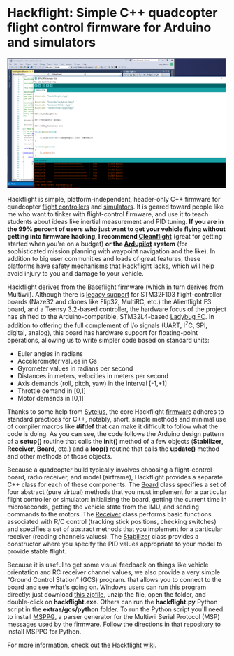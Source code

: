 # Hackflight: Simple C++ quadcopter flight control firmware for Arduino and simulators

<img src="hackflight.png" width=500>

Hackflight is simple, platform-independent, header-only C++ firmware for quadcopter 
[flight controllers](https://www.tindie.com/products/TleraCorp/ladybug-flight-controller/) 
and [simulators](https://github.com/simondlevy/HackflightSim).  It
is geared toward people like me who want to tinker with flight-control
firmware, and use it to teach students about ideas like inertial measurement
and PID tuning.  <b>If you are in the 99% percent of users who just want to get
your vehicle flying without getting into firmware hacking, I recommend
[Cleanflight](http://cleanflight.com/)</b> (great for getting started when
you're on a budget) <b>or the
[Ardupilot](http://copter.ardupilot.org) system</b> (for
sophisticated mission planning with waypoint navigation and the like).  In
addition to big user communities and loads of great features, these platforms
have safety mechanisms that Hackflight lacks, which will help avoid injury to
you and damage to your vehicle.

Hackflight derives from the Baseflight firmware (which in turn derives from
Multiwii).  Although there is [legacy
support](https://github.com/simondlevy/hackflight/tree/master/extras/legacy) for
STM32F103 flight-controller boards (Naze32 and clones like Flip32, MultiRC,
etc.) the Alienflight F3 board, and a Teensy 3.2-based controller, 
the hardware focus of the project has shifted to the Arduino-compatible,
STM32L4-based [Ladybug FC](https://www.tindie.com/products/TleraCorp/ladybug-flight-controller/).
In addition to offering the full complement of i/o signals (UART, I<sup>2</sup>C,
SPI, digital, analog), this board has hardware support for floating-point operations, allowing us to
write simpler code based on standard units:

* Euler angles in radians
* Accelerometer values in Gs
* Gyrometer values in radians per second
* Distances in meters, velocities in meters per second
* Axis demands (roll, pitch, yaw) in the interval [-1,+1]
* Throttle demand in [0,1]
* Motor demands in [0,1]

Thanks to some help from [Sytelus](https://github.com/sytelus), the core
Hackflight
[firmware](https://github.com/simondlevy/hackflight/tree/master/src)
adheres to standard practices for C++, notably, short, simple methods and
minimal use of compiler macros like <b>#ifdef</b> that can make it difficult to
follow what the code is doing.  As you can see, the code follows the Arduino
design pattern of a <b>setup()</b> routine that calls the <b>init()</b> method
of a few objects (<b>Stabilizer</b>, <b>Receiver</b>, <b>Board</b>, etc.) and a
<b>loop()</b> routine that calls the <b>update()</b> method and other methods
of those objects.  

Because a quadcopter build typically involves choosing a flight-control board,
radio receiver, and model (airframe), Hackflight provides a separate C++ class
for each of these components.  The
[Board](https://github.com/simondlevy/Hackflight/blob/master/src/board.hpp)
class specifies a set of four abstract (pure virtual) methods that you must
implement for a particular flight controller or simulator: initializing the
board, getting the current time in microseconds, getting the vehicle state from the IMU,
and sending commands to the motors.  The
[Receiver](https://github.com/simondlevy/Hackflight/blob/master/src/receiver.hpp)
class performs basic functions associated with R/C control (tracking stick
positions, checking switches) and specifies a set of abstract methods that you
implement for a particular receiver (reading channels values).  The
[Stabilizer](https://github.com/simondlevy/Hackflight/blob/master/src/stabilizer.hpp)
class provides a constructor where you specify the PID values appropriate to your model to provide
stable flight.

Because it is useful to get some visual feedback on things like vehicle orientation and RC receiver
channel values,  we also provide a very simple &ldquo;Ground Control Station&rdquo; (GCS) program.
that allows you to connect to the board and see what's going on. Windows users
can run this program directly: just download [this zipfile](http://home.wlu.edu/~levys/hackflight-gcs.zip),
unzip the file, open the folder, and double-click on <b>hackflight.exe</b>.
Others can run the <b>hackflight.py</b> Python script in the
<b>extras/gcs/python</b> folder.  To run the Python script you'll
need to install [MSPPG](https://github.com/simondlevy/hackflight/tree/master/extras/parser), a
parser generator for the Multiwii Serial Protocol (MSP) messages used by the
firmware. Follow the directions in that repository to install MSPPG for Python.

For more information, check out the Hackflight [wiki](https://github.com/simondlevy/Hackflight/wiki).
